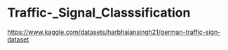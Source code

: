 # Traffic-_Signal_Classsification


https://www.kaggle.com/datasets/harbhajansingh21/german-traffic-sign-dataset
